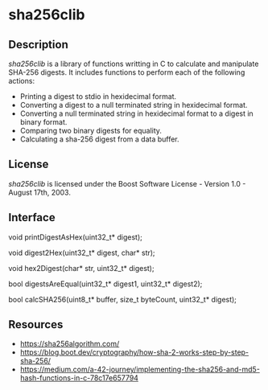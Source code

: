 # sha256clib

## Description

*sha256clib* is a library of functions writting in C to calculate and manipulate SHA-256 digests. It includes functions to perform each of the following actions:

* Printing a digest to stdio in hexidecimal format.
* Converting a digest to a null terminated string in hexidecimal format.
* Converting a null terminated string in hexidecimal format to a digest in binary format.
* Comparing two binary digests for equality.
* Calculating a sha-256 digest from a data buffer.

## License

*sha256clib* is licensed under the Boost Software License - Version 1.0 - August 17th, 2003.

## Interface

void printDigestAsHex(uint32_t* digest);

void digest2Hex(uint32_t* digest, char* str);

void hex2Digest(char* str, uint32_t* digest);

bool digestsAreEqual(uint32_t* digest1, uint32_t* digest2);

bool calcSHA256(uint8_t* buffer, size_t byteCount, uint32_t* digest);

## Resources

* https://sha256algorithm.com/
* https://blog.boot.dev/cryptography/how-sha-2-works-step-by-step-sha-256/
* https://medium.com/a-42-journey/implementing-the-sha256-and-md5-hash-functions-in-c-78c17e657794

